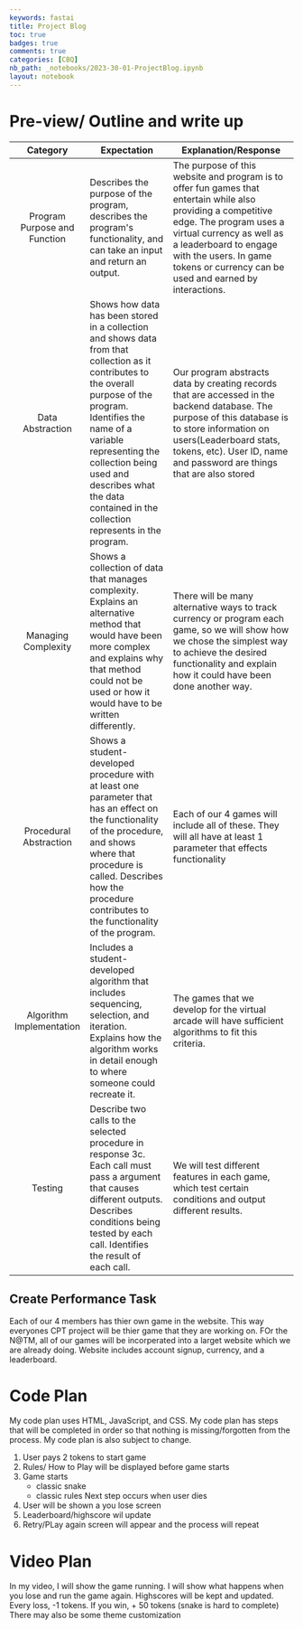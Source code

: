 ```yaml
---
keywords: fastai
title: Project Blog
toc: true 
badges: true
comments: true
categories: [CBQ]
nb_path: _notebooks/2023-30-01-ProjectBlog.ipynb
layout: notebook
---
```


<!--
#################################################
### THIS FILE WAS AUTOGENERATED! DO NOT EDIT! ###
#################################################
# file to edit: _notebooks/2023-30-01-ProjectBlog.ipynb
-->

<div class="container" id="notebook-container">
        
<div class="cell border-box-sizing text_cell rendered"><div class="inner_cell">
<div class="text_cell_render border-box-sizing rendered_html">
<h1 id="Pre-view/-Outline-and-write-up">Pre-view/ Outline and write up<a class="anchor-link" href="#Pre-view/-Outline-and-write-up"> </a></h1><table>
<thead><tr>
<th style="text-align:center">Category</th>
<th>Expectation</th>
<th>Explanation/Response</th>
</tr>
</thead>
<tbody>
<tr>
<td style="text-align:center">Program Purpose and Function</td>
<td>Describes the purpose of the program, describes the program's functionality, and can take an input and return an output.</td>
<td>The purpose of this website and program is to offer fun games that entertain while also providing a competitive edge. The program uses a virtual currency as well as a leaderboard to engage with the users. In game tokens or currency can be used and earned by interactions.</td>
</tr>
<tr>
<td style="text-align:center">Data Abstraction</td>
<td>Shows how data has been stored in a collection and shows data from that collection as it contributes to the overall purpose of the program. Identifies the name of a variable representing the collection being used and describes what the data contained in the collection represents in the program.</td>
<td>Our program abstracts data by creating records that are accessed in the backend database. The purpose of this database is to store information on users(Leaderboard stats, tokens, etc). User ID, name and password are things that are also stored</td>
</tr>
<tr>
<td style="text-align:center">Managing Complexity</td>
<td>Shows a collection of data that manages complexity. Explains an alternative method that would have been more complex and explains why that method could not be used or how it would have to be written differently.</td>
<td>There will be many alternative ways to track currency or program each game, so we will show how we chose the simplest way to achieve the desired functionality and explain how it could have been done another way.</td>
</tr>
<tr>
<td style="text-align:center">Procedural Abstraction</td>
<td>Shows a student-developed procedure with at least one parameter that has an effect on the functionality of the procedure, and shows where that procedure is called. Describes how the procedure contributes to the functionality of the program.</td>
<td>Each of our 4 games will include all of these. They will all have at least 1 parameter that effects functionality</td>
</tr>
<tr>
<td style="text-align:center">Algorithm Implementation</td>
<td>Includes a student-developed algorithm that includes sequencing, selection, and iteration. Explains how the algorithm works in detail enough to where someone could recreate it.</td>
<td>The games that we develop for the virtual arcade will have sufficient algorithms to fit this criteria.</td>
</tr>
<tr>
<td style="text-align:center">Testing</td>
<td>Describe two calls to the selected procedure in response 3c. Each call must pass a argument that causes different outputs. Describes conditions being tested by each call. Identifies the result of each call.</td>
<td>We will test different features in each game, which test certain conditions and output different results.</td>
</tr>
</tbody>
</table>
<h2 id="Create-Performance-Task">Create Performance Task<a class="anchor-link" href="#Create-Performance-Task"> </a></h2><p>Each of our 4 members has thier own game in the website. This way everyones CPT project will be thier game that they are working on. FOr the N@TM, all of our games will be incorperated into a larget website which we are already doing. Website includes account signup, currency, and a leaderboard.</p>
<h1 id="Code-Plan">Code Plan<a class="anchor-link" href="#Code-Plan"> </a></h1><p>My code plan uses HTML, JavaScript, and CSS.
My code plan has steps that will be completed in order so that nothing is missing/forgotten from the process.
My code plan is also subject to change.</p>
<ol>
<li>User pays 2 tokens to start game</li>
<li>Rules/ How to Play will be displayed before game starts</li>
<li>Game starts<ul>
<li>classic snake</li>
<li>classic rules
Next step occurs when user dies</li>
</ul>
</li>
<li>User will be shown a you lose screen</li>
<li>Leaderboard/highscore wil update</li>
<li>Retry/PLay again screen will appear and the process will repeat</li>
</ol>
<h1 id="Video-Plan">Video Plan<a class="anchor-link" href="#Video-Plan"> </a></h1><p>In my video, I will show the game running. I will show what happens when you lose and run the game again. Highscores will be kept and updated. Every loss, -1 tokens. If you win, + 50 tokens (snake is hard to complete)
There may also be some theme customization</p>

</div>
</div>
</div>
</div>
 

